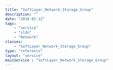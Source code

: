 ```yaml
---
title: "SoftLayer_Network_Storage_Group"
description: ""
date: "2018-02-12"
tags:
    - "service"
    - "sldn"
    - "Network"
classes:
    - "SoftLayer_Network_Storage_Group"
type: "reference"
layout: "service"
mainService : "SoftLayer_Network_Storage_Group"
---
```

